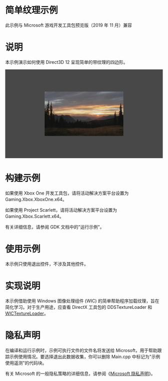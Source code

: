 # 简单纹理示例

此示例与 Microsoft 游戏开发工具包预览版（2019 年 11 月）兼容

# 说明

本示例演示如何使用 Direct3D 12 呈现简单的带纹理的四边形。

![C:\\temp\\xbox_screenshot.png](./media/image1.png)

# 构建示例

如果使用 Xbox One 开发工具包，请将活动解决方案平台设置为
Gaming.Xbox.XboxOne.x64。

如果使用 Project Scarlett，请将活动解决方案平台设置为
Gaming.Xbox.Scarlett.x64。

有关详细信息，请参阅 GDK 文档中的"运行示例"。

# 使用示例

本示例只使用退出控件，不涉及其他控件。

# 实现说明

本示例借助使用 Windows 图像处理组件 (WIC)
的简单帮助程序加载纹理，旨在简化学习。对于生产用途，应查看 DirectX
工具包的 DDSTextureLoader 和
[WICTextureLoader](https://github.com/Microsoft/DirectXTK12/wiki/WICTextureLoader)。

# 隐私声明

在编译和运行示例时，示例可执行文件的文件名将发送给
Microsoft，用于帮助跟踪示例使用情况。要选择退出此数据收集，你可以删除
Main.cpp 中标记为"示例使用遥测"的代码块。

有关 Microsoft 的一般隐私策略的详细信息，请参阅《[Microsoft
隐私声明](https://privacy.microsoft.com/en-us/privacystatement/)》。
